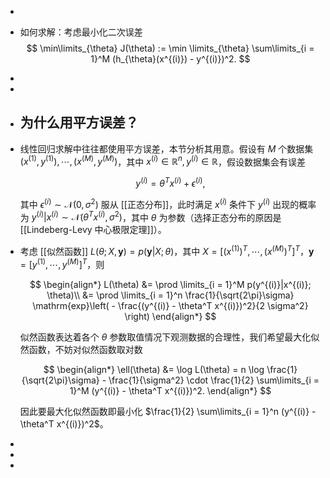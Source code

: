 -
- 如何求解：考虑最小化二次误差
  $$ \min\limits_{\theta} J(\theta) := \min \limits_{\theta} \sum\limits_{i = 1}^M (h_{\theta}(x^{(i)}) - y^{(i)})^2. $$
-
-
- ## 为什么用平方误差？
- 线性回归求解中往往都使用平方误差，本节分析其用意。假设有 $M$ 个数据集 $(x^{(1)}, y^{(1)}), \cdots, (x^{(M)}, y^{(M)})$，其中 $x^{(i)} \in \mathbb{R}^n, y^{(i)} \in \mathbb{R}$，假设数据集会有误差
  
  $$ y^{(i)} = \theta^T x^{(i)} + \epsilon^{(i)},$$
  
  其中 $\epsilon^{(i)} \sim \mathcal{N}(0, \sigma^2)$ 服从 [[正态分布]]，此时满足 $x^{(i)}$ 条件下 $y^{(i)}$ 出现的概率为 $y^{(i)}|x^{(i)} \sim \mathcal{N}(\theta^T x^{(i)}, \sigma^2)$，其中 $\theta$ 为参数（选择正态分布的原因是 [[Lindeberg-Levy 中心极限定理]]）。
- 考虑 [[似然函数]] $L(\theta; X, \mathbf{y}) = p(\mathbf{y} |X; \theta)$，其中 $X = [(x^{(1)})^T, \cdots, (x^{(M)})^T]^T$，$\mathbf{y} = [y^{(1)},\cdots, y^{(M)}]^T$，则
  
  $$
  \begin{align*}
  L(\theta) &= \prod \limits_{i = 1}^M p(y^{(i)}|x^{(i)}; \theta)\\
  &= \prod \limits_{i = 1}^n \frac{1}{\sqrt{2\pi}\sigma} \mathrm{exp}\left( - \frac{(y^{(i)} - \theta^T x^{(i)})^2}{2 \sigma^2} \right)
  \end{align*}
  $$
  
  似然函数表达着各个 $\theta$ 参数取值情况下观测数据的合理性，我们希望最大化似然函数，不妨对似然函数取对数
  
  $$
  \begin{align*}
  \ell(\theta) &= \log L(\theta) = n \log \frac{1}{\sqrt{2\pi}\sigma} - \frac{1}{\sigma^2} \cdot \frac{1}{2} \sum\limits_{i = 1}^M (y^{(i)} - \theta^T x^{(i)})^2.
  \end{align*}
  $$
  
  因此要最大化似然函数即最小化 $\frac{1}{2} \sum\limits_{i = 1}^n (y^{(i)} - \theta^T x^{(i)})^2$。
-
-
-